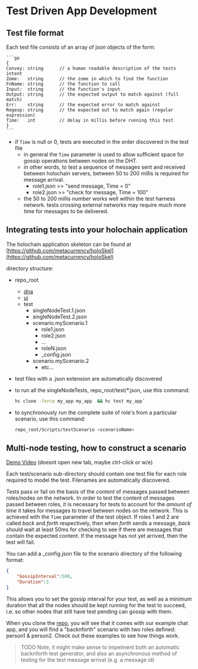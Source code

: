# Test Driven App Development

## Test file format
Each test file consists of an array of json objects of the form:

    ```go
    {
	Convey: string      // a human readable description of the tests intent
	Zome:   string      // the zome in which to find the function
	FnName: string      // the function to call
	Input:  string      // the function's input
	Output: string      // the expected output to match against (full match)
	Err:    string      // the expected error to match against
	Regexp: string      // the expected out to match again (regular expression)
	Time:   int         // delay in millis before running this test
    }
    ```
    
- if `Time` is null or 0, tests are executed in the order discovered in the test file
  - in general the `Time` parameter is used to allow sufficient space for gossip operations between nodes on the DHT. 
  - in other words, to test a sequence of messages sent and received between holochain servers, between 50 to 200 millis is required for message arrival.
    - role1.json >> "send message, Time = 0"
    - role2.json >> "check for message, Time = 100"
  - the 50 to 200 millis number works well within the test harness network. tests crossing external networks may require much more time for messages to be delivered.


## Integrating tests into your holochain application
The holochain application skeleton can be found at [https://github.com/metacurrency/holoSkel](https://github.com/metacurrency/holoSkel)

directory structure:
- repo_root
  - [dna](DNA-Reference)
  - [ui](UI-Reference)
  - test
    - singleNodeTest.1.json
    - singleNodeTest.2.json
    - scenario.myScenario.1
      - role1.json
      - role2.json
      - ...
      - roleN.json
      - _config.json
    - scenario.myScenario.2
      - etc...

- test files with a .json extension are automatically discovered
- to run all the singleNodeTests, repo_root/test/*.json, use this command:
    
    ```bash
    hc clone -force my_app my_app  && hc test my_app`
    ```
- to synchronously run the complete suite of role's from a particular scenario, use this command:

    ```bash
    repo_root/Scripts/testScenario <scenarioName>
    ```

## Multi-node testing, how to construct a scenario

[Demo Video](https://youtu.be/K1GPYY4imt0) (doesnt open new tab, maybe ctrl-click or w/e)

Each test/scenario sub-directory should contain one test file for each role required to model the test. Filenames are automatically discovered.

Tests pass or fail on the basis of the *content* of messages passed between roles/nodes on the network. In order to test the content of messages passed between roles, it is necessary for tests to account for the *amount of time* it takes for messages to travel between nodes on the network. This is achieved with the `Time` parameter of the test object. If roles 1 and 2 are called *back* and *forth* respectively, then when *forth* sends a message, *back* should wait at least 50ms for checking to see if there are messages that contain the expected content. If the message has not yet arrived, then the test will fail.

You can add a _config.json file to the scenario directory of the following format:
``` json
{
    "GossipInterval":500,
    "Duration":3
}
```
This allows you to set the gossip interval for your test, as well as a minimum duration that all the nodes should be kept running for the test to succeed, i.e. so other nodes that still have test pending can gossip with them.

When you clone the [repo](https://github.com/metacurrency/holoSkel), you will see that it comes with our example chat app, and you will find a "backnforth" scenario with two roles defined: person1 & person2.  Check out these examples to see how things work.

> TODO
> Note, it might make sense to impelment both an automatic backnforth test generator, and also an asynchronous method of testing for the test message arrival (e.g. a message id)